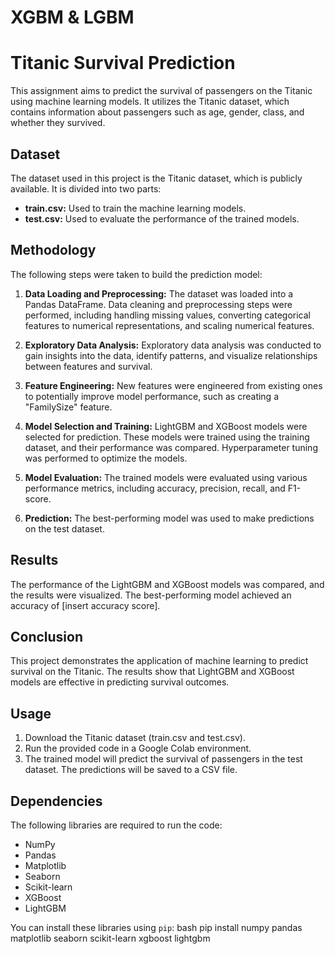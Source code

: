 # XGBM & LGBM

# Titanic Survival Prediction

This assignment aims to predict the survival of passengers on the Titanic using machine learning models. It utilizes the Titanic dataset, which contains information about passengers such as age, gender, class, and whether they survived.

## Dataset

The dataset used in this project is the Titanic dataset, which is publicly available. It is divided into two parts:

*   **train.csv:** Used to train the machine learning models.
*   **test.csv:** Used to evaluate the performance of the trained models.


## Methodology

The following steps were taken to build the prediction model:

1.  **Data Loading and Preprocessing:** The dataset was loaded into a Pandas DataFrame. Data cleaning and preprocessing steps were performed, including handling missing values, converting categorical features to numerical representations, and scaling numerical features.

2.  **Exploratory Data Analysis:** Exploratory data analysis was conducted to gain insights into the data, identify patterns, and visualize relationships between features and survival.

3.  **Feature Engineering:** New features were engineered from existing ones to potentially improve model performance, such as creating a "FamilySize" feature.

4.  **Model Selection and Training:** LightGBM and XGBoost models were selected for prediction. These models were trained using the training dataset, and their performance was compared. Hyperparameter tuning was performed to optimize the models.

5.  **Model Evaluation:** The trained models were evaluated using various performance metrics, including accuracy, precision, recall, and F1-score.

6.  **Prediction:** The best-performing model was used to make predictions on the test dataset.


## Results

The performance of the LightGBM and XGBoost models was compared, and the results were visualized. The best-performing model achieved an accuracy of [insert accuracy score].

## Conclusion

This project demonstrates the application of machine learning to predict survival on the Titanic. The results show that LightGBM and XGBoost models are effective in predicting survival outcomes.


## Usage

1.  Download the Titanic dataset (train.csv and test.csv).
2.  Run the provided code in a Google Colab environment.
3.  The trained model will predict the survival of passengers in the test dataset. The predictions will be saved to a CSV file.



## Dependencies

The following libraries are required to run the code:

*   NumPy
*   Pandas
*   Matplotlib
*   Seaborn
*   Scikit-learn
*   XGBoost
*   LightGBM

You can install these libraries using `pip`:
bash pip install numpy pandas matplotlib seaborn scikit-learn xgboost lightgbm
